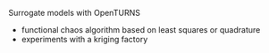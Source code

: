 Surrogate models with OpenTURNS
- functional chaos algorithm based on least squares or quadrature
- experiments with a kriging factory
